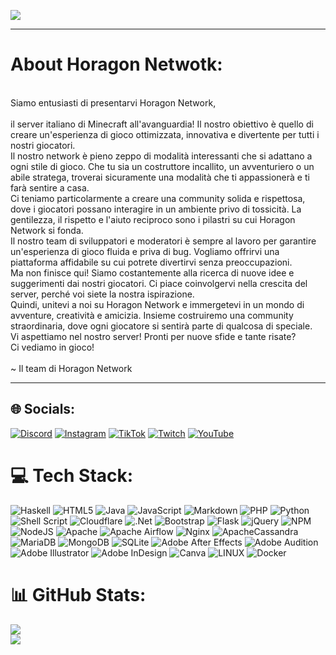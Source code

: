 [![](https://visitcount.itsvg.in/api?id=HoragonNetwork&icon=6&color=0)](https://visitcount.itsvg.in)

---

# About Horagon Netwotk:

<br>Siamo entusiasti di presentarvi Horagon Network,<br>
<br>il server italiano di Minecraft all'avanguardia! Il nostro obiettivo è quello di creare un'esperienza di gioco ottimizzata, innovativa e divertente per tutti i nostri giocatori.<br>Il nostro network è pieno zeppo di modalità interessanti che si adattano a ogni stile di gioco. Che tu sia un costruttore incallito, un avventuriero o un abile stratega, troverai sicuramente una modalità che ti appassionerà e ti farà sentire a casa.<br>Ci teniamo particolarmente a creare una community solida e rispettosa, dove i giocatori possano interagire in un ambiente privo di tossicità. La gentilezza, il rispetto e l'aiuto reciproco sono i pilastri su cui Horagon Network si fonda.<br>Il nostro team di sviluppatori e moderatori è sempre al lavoro per garantire un'esperienza di gioco fluida e priva di bug. Vogliamo offrirvi una piattaforma affidabile su cui potrete divertirvi senza preoccupazioni.<br>Ma non finisce qui! Siamo costantemente alla ricerca di nuove idee e suggerimenti dai nostri giocatori. Ci piace coinvolgervi nella crescita del server, perché voi siete la nostra ispirazione.<br>Quindi, unitevi a noi su Horagon Network e immergetevi in un mondo di avventure, creatività e amicizia. Insieme costruiremo una community straordinaria, dove ogni giocatore si sentirà parte di qualcosa di speciale.<br>Vi aspettiamo nel nostro server! Pronti per nuove sfide e tante risate?<br>Ci vediamo in gioco!<br><br>~ Il team di Horagon Network

---

## 🌐 Socials:
[![Discord](https://img.shields.io/badge/Discord-%237289DA.svg?logo=discord&logoColor=white)](https://discord.horagon.net) [![Instagram](https://img.shields.io/badge/Instagram-%23E4405F.svg?logo=Instagram&logoColor=white)](https://instagram.com/horagon.network) [![TikTok](https://img.shields.io/badge/TikTok-%23000000.svg?logo=TikTok&logoColor=white)](https://tiktok.com/@horagon.network) [![Twitch](https://img.shields.io/badge/Twitch-%239146FF.svg?logo=Twitch&logoColor=white)](https://twitch.tv/horagonnetwork) [![YouTube](https://img.shields.io/badge/YouTube-%23FF0000.svg?logo=YouTube&logoColor=white)](https://youtube.com/@horagon.network) 

# 💻 Tech Stack:
![Haskell](https://img.shields.io/badge/Haskell-5e5086?style=for-the-badge&logo=haskell&logoColor=white) ![HTML5](https://img.shields.io/badge/html5-%23E34F26.svg?style=for-the-badge&logo=html5&logoColor=white) ![Java](https://img.shields.io/badge/java-%23ED8B00.svg?style=for-the-badge&logo=java&logoColor=white) ![JavaScript](https://img.shields.io/badge/javascript-%23323330.svg?style=for-the-badge&logo=javascript&logoColor=%23F7DF1E) ![Markdown](https://img.shields.io/badge/markdown-%23000000.svg?style=for-the-badge&logo=markdown&logoColor=white) ![PHP](https://img.shields.io/badge/php-%23777BB4.svg?style=for-the-badge&logo=php&logoColor=white) ![Python](https://img.shields.io/badge/python-3670A0?style=for-the-badge&logo=python&logoColor=ffdd54) ![Shell Script](https://img.shields.io/badge/shell_script-%23121011.svg?style=for-the-badge&logo=gnu-bash&logoColor=white) ![Cloudflare](https://img.shields.io/badge/Cloudflare-F38020?style=for-the-badge&logo=Cloudflare&logoColor=white) ![.Net](https://img.shields.io/badge/.NET-5C2D91?style=for-the-badge&logo=.net&logoColor=white) ![Bootstrap](https://img.shields.io/badge/bootstrap-%23563D7C.svg?style=for-the-badge&logo=bootstrap&logoColor=white) ![Flask](https://img.shields.io/badge/flask-%23000.svg?style=for-the-badge&logo=flask&logoColor=white) ![jQuery](https://img.shields.io/badge/jquery-%230769AD.svg?style=for-the-badge&logo=jquery&logoColor=white) ![NPM](https://img.shields.io/badge/NPM-%23000000.svg?style=for-the-badge&logo=npm&logoColor=white) ![NodeJS](https://img.shields.io/badge/node.js-6DA55F?style=for-the-badge&logo=node.js&logoColor=white) ![Apache](https://img.shields.io/badge/apache-%23D42029.svg?style=for-the-badge&logo=apache&logoColor=white) ![Apache Airflow](https://img.shields.io/badge/Apache%20Airflow-017CEE?style=for-the-badge&logo=Apache%20Airflow&logoColor=white) ![Nginx](https://img.shields.io/badge/nginx-%23009639.svg?style=for-the-badge&logo=nginx&logoColor=white) ![ApacheCassandra](https://img.shields.io/badge/cassandra-%231287B1.svg?style=for-the-badge&logo=apache-cassandra&logoColor=white) ![MariaDB](https://img.shields.io/badge/MariaDB-003545?style=for-the-badge&logo=mariadb&logoColor=white) ![MongoDB](https://img.shields.io/badge/MongoDB-%234ea94b.svg?style=for-the-badge&logo=mongodb&logoColor=white) ![SQLite](https://img.shields.io/badge/sqlite-%2307405e.svg?style=for-the-badge&logo=sqlite&logoColor=white) ![Adobe After Effects](https://img.shields.io/badge/Adobe%20After%20Effects-9999FF.svg?style=for-the-badge&logo=Adobe%20After%20Effects&logoColor=white) ![Adobe Audition](https://img.shields.io/badge/Adobe%20Audition-9999FF.svg?style=for-the-badge&logo=Adobe%20Audition&logoColor=white) ![Adobe Illustrator](https://img.shields.io/badge/adobeillustrator-%23FF9A00.svg?style=for-the-badge&logo=adobeillustrator&logoColor=white) ![Adobe InDesign](https://img.shields.io/badge/Adobe%20InDesign-49021F?style=for-the-badge&logo=adobeindesign&logoColor=white) ![Canva](https://img.shields.io/badge/Canva-%2300C4CC.svg?style=for-the-badge&logo=Canva&logoColor=white) ![LINUX](https://img.shields.io/badge/Linux-FCC624?style=for-the-badge&logo=linux&logoColor=black) ![Docker](https://img.shields.io/badge/docker-%230db7ed.svg?style=for-the-badge&logo=docker&logoColor=white)
# 📊 GitHub Stats:
![](https://github-readme-stats.vercel.app/api?username=HoragonNetwork&theme=nord&hide_border=false&include_all_commits=true&count_private=true)<br/>
![](https://github-readme-streak-stats.herokuapp.com/?user=HoragonNetwork&theme=nord&hide_border=false)<br/>


<!-- Proudly created with GPRM ( https://gprm.itsvg.in ) -->
